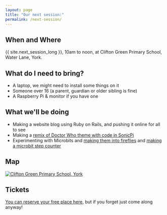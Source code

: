 ```yaml
---
layout: page
title: "Our next session:"
permalink: /next-session/
---
```


## When and Where

{{ site.next_session_long }}, 10am to noon, at Clifton Green Primary School, Water Lane, York.

## What do I need to bring?

- A laptop, we might need to install some things on it
- Someone over 16 (a parent, guardian or older sibling is fine)
- A Raspberry Pi & monitor if you have one

## What we'll be doing

- Making a website blog using Ruby on Rails, and pushing it online for all to see
- Making a [remix of Doctor Who theme with code in SonicPi](/worksheets/sonic-pi/doctor-who)
- Experimenting with Microbits and [making them into fireflies](/worksheets/microbit/step-counter/) and [making a microbit step counter](/worksheets/microbit/step-counter/)

## Map

[![Clifton Green Primary School, York](/assets/images/map.png)](https://goo.gl/maps/cz8hFzay5jR2)

## Tickets

[You can reserve your free place here](https://zen.coderdojo.com/dojo/gb/york/york), but if you forget just come along anyway!
